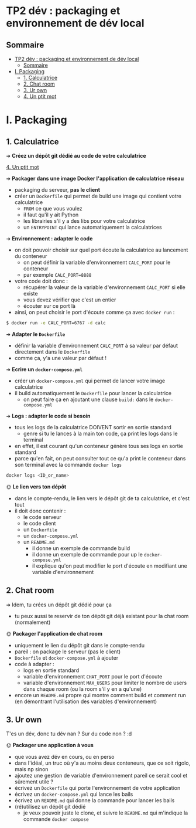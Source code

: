 # TP2 dév : packaging et environnement de dév local

## Sommaire

- [TP2 dév : packaging et environnement de dév local](#tp2-dév--packaging-et-environnement-de-dév-local)
  - [Sommaire](#sommaire)
- [I. Packaging](#i-packaging)
  - [1. Calculatrice](#1-calculatrice)
  - [2. Chat room](#2-chat-room)
  - [3. Ur own](#3-ur-own)
  - [4. Un ptit mot](#4-un-ptit-mot)

# I. Packaging

## 1. Calculatrice

➜ **Créez un dépôt git dédié au code de votre calculatrice**

[4. Un ptit mot](#4-un-ptit-mot)

➜ **Packager dans une image Docker l'application de calculatrice réseau**

- packaging du serveur, **pas le client**
- créer un `Dockerfile` qui permet de build une image qui contient votre calculatrice
  - `FROM` ce que vous voulez
  - il faut qu'il y ait Python
  - les librairies s'il y a des libs pour votre calculatrice
  - un `ENTRYPOINT` qui lance automatiquement la calculatrices

➜ **Environnement : adapter le code**

- on doit pouvoir choisir sur quel port écoute la calculatrice au lancement du conteneur
  -  on peut définir la variable d'environnement `CALC_PORT` pour le conteneur
  -  par exemple `CALC_PORT=8888`
- votre code doit donc :
  - récupérer la valeur de la variable d'environnement `CALC_PORT` si elle existe
  - vous devez vérifier que c'est un entier
  - écouter sur ce port là
- ainsi, on peut choisir le port d'écoute comme ça avec `docker run` :

```bash
$ docker run -e CALC_PORT=6767 -d calc
```

➜ **Adapter le `Dockerfile`**

- définir la variable d'environnement `CALC_PORT` à sa valeur par défaut directement dans le `Dockerfile`
- comme ça, y'a une valeur par défaut !

➜ **Ecrire un `docker-compose.yml`**

- créer un `docker-compose.yml` qui permet de lancer votre image calculatrice
- il build automatiquement le `Dockerfile` pour lancer la calculatrice
  - on peut faire ça en ajoutant une clause `build:` dans le `docker-compose.yml`

➜ **Logs : adapter le code si besoin**

- tous les logs de la calculatrice DOIVENT sortir en sortie standard
  - genre si tu le lances à la main ton code, ça print les logs dans le terminal
- en effet, il est courant qu'un conteneur génère tous ses logs en sortie standard
- parce qu'en fait, on peut consulter tout ce qu'a print le conteneur dans son terminal avec la commande `docker logs`

```bash
docker logs <ID_or_name>
```

🌞 **Le lien vers ton dépôt**

- dans le compte-rendu, le lien vers le dépôt git de ta calculatrice, et c'est tout
- il doit donc contenir :
  - le code serveur
  - le code client
  - un `Dockerfile`
  - un `docker-compose.yml`
  - un `README.md`
    - il donne un exemple de commande build
    - il donne un exemple de commande pour up le `docker-compose.yml`
    - il explique qu'on peut modifier le port d'écoute en modifiant une variable d'environnement

## 2. Chat room

➜ Idem, tu crées un dépôt git dédié pour ça

- tu peux aussi te reservir de ton dépôt git déjà existant pour la chat room (normalement)

🌞 **Packager l'application de chat room**

- uniquement le lien du dépôt git dans le compte-rendu
- pareil : on package le serveur (pas le client)
- `Dockerfile` et `docker-compose.yml` à ajouter
- code à adapter :
  - logs en sortie standard
  - variable d'environnement `CHAT_PORT` pour le port d'écoute
  - variable d'environnement `MAX_USERS` pour limiter le nombre de users dans chaque room (ou la room s'il y en a qu'une)
- encore un `README.md` propre qui montre comment build et comment run (en démontrant l'utilisation des variables d'environnement)

## 3. Ur own

T'es un dév, donc tu dév nan ? Sur du code non ? :d

🌞 **Packager une application à vous**

- que vous avez dév en cours, ou en perso
- dans l'idéal, un truc où y'a au moins deux conteneurs, que ce soit rigolo, mais np sinon
- ajoutez une gestion de variable d'environnement pareil ce serait cool et sûrement utile ?
- écrivez un `Dockerfile` qui porte l'environnement de votre application
- écrivez un `docker-compose.yml` qui lance les bails
- écrivez un `README.md` qui donne la commande pour lancer les bails
- (ré)utilisez un dépôt git dédié
  - je veux pouvoir juste le clone, et suivre le `README.md` qui m'indique la commande `docker compose`
